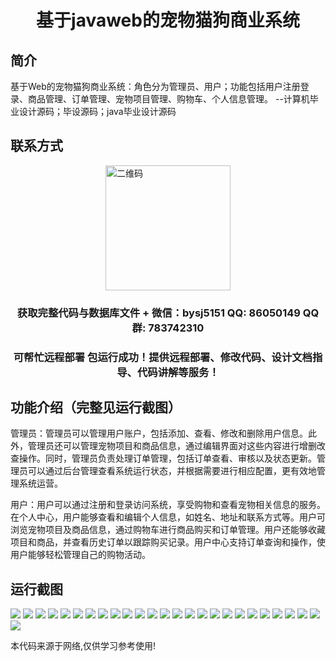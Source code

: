 <p><h1 align="center">基于javaweb的宠物猫狗商业系统</h1></p>

## 简介
基于Web的宠物猫狗商业系统：角色分为管理员、用户；功能包括用户注册登录、商品管理、订单管理、宠物项目管理、购物车、个人信息管理。    --计算机毕业设计源码；毕设源码；java毕业设计源码


## 联系方式
<img src="https://bs-1329754181.cos.ap-shanghai.myqcloud.com/wx.jpg" alt="二维码" style="display: block; margin: 0 auto;" width="200px">
<p><h3 align="center">获取完整代码与数据库文件 + 微信：bysj5151 QQ: 86050149 QQ群: 783742310</h3></p>
<p><h3 align="center">可帮忙远程部署 包运行成功！提供远程部署、修改代码、设计文档指导、代码讲解等服务！</h3></p>

## 功能介绍（完整见运行截图）
管理员：管理员可以管理用户账户，包括添加、查看、修改和删除用户信息。此外，管理员还可以管理宠物项目和商品信息，通过编辑界面对这些内容进行增删改查操作。同时，管理员负责处理订单管理，包括订单查看、审核以及状态更新。管理员可以通过后台管理查看系统运行状态，并根据需要进行相应配置，更有效地管理系统运营。

用户：用户可以通过注册和登录访问系统，享受购物和查看宠物相关信息的服务。在个人中心，用户能够查看和编辑个人信息，如姓名、地址和联系方式等。用户可浏览宠物项目及商品信息，通过购物车进行商品购买和订单管理。用户还能够收藏项目和商品，并查看历史订单以跟踪购买记录。用户中心支持订单查询和操作，使用户能够轻松管理自己的购物活动。


## 运行截图
![](https://bs-1329754181.cos.ap-shanghai.myqcloud.com/ssm/PetCommercialSystem/img/001.jpg)
![](https://bs-1329754181.cos.ap-shanghai.myqcloud.com/ssm/PetCommercialSystem/img/002.jpg)
![](https://bs-1329754181.cos.ap-shanghai.myqcloud.com/ssm/PetCommercialSystem/img/003.jpg)
![](https://bs-1329754181.cos.ap-shanghai.myqcloud.com/ssm/PetCommercialSystem/img/004.jpg)
![](https://bs-1329754181.cos.ap-shanghai.myqcloud.com/ssm/PetCommercialSystem/img/005.jpg)
![](https://bs-1329754181.cos.ap-shanghai.myqcloud.com/ssm/PetCommercialSystem/img/006.jpg)
![](https://bs-1329754181.cos.ap-shanghai.myqcloud.com/ssm/PetCommercialSystem/img/007.jpg)
![](https://bs-1329754181.cos.ap-shanghai.myqcloud.com/ssm/PetCommercialSystem/img/008.jpg)
![](https://bs-1329754181.cos.ap-shanghai.myqcloud.com/ssm/PetCommercialSystem/img/009.jpg)
![](https://bs-1329754181.cos.ap-shanghai.myqcloud.com/ssm/PetCommercialSystem/img/010.jpg)
![](https://bs-1329754181.cos.ap-shanghai.myqcloud.com/ssm/PetCommercialSystem/img/011.jpg)
![](https://bs-1329754181.cos.ap-shanghai.myqcloud.com/ssm/PetCommercialSystem/img/012.jpg)
![](https://bs-1329754181.cos.ap-shanghai.myqcloud.com/ssm/PetCommercialSystem/img/013.jpg)
![](https://bs-1329754181.cos.ap-shanghai.myqcloud.com/ssm/PetCommercialSystem/img/014.jpg)
![](https://bs-1329754181.cos.ap-shanghai.myqcloud.com/ssm/PetCommercialSystem/img/015.jpg)
![](https://bs-1329754181.cos.ap-shanghai.myqcloud.com/ssm/PetCommercialSystem/img/016.jpg)
![](https://bs-1329754181.cos.ap-shanghai.myqcloud.com/ssm/PetCommercialSystem/img/017.jpg)
![](https://bs-1329754181.cos.ap-shanghai.myqcloud.com/ssm/PetCommercialSystem/img/018.jpg)
![](https://bs-1329754181.cos.ap-shanghai.myqcloud.com/ssm/PetCommercialSystem/img/019.jpg)
![](https://bs-1329754181.cos.ap-shanghai.myqcloud.com/ssm/PetCommercialSystem/img/020.jpg)
![](https://bs-1329754181.cos.ap-shanghai.myqcloud.com/ssm/PetCommercialSystem/img/021.jpg)
![](https://bs-1329754181.cos.ap-shanghai.myqcloud.com/ssm/PetCommercialSystem/img/022.jpg)
![](https://bs-1329754181.cos.ap-shanghai.myqcloud.com/ssm/PetCommercialSystem/img/023.jpg)
![](https://bs-1329754181.cos.ap-shanghai.myqcloud.com/ssm/PetCommercialSystem/img/024.jpg)
![](https://bs-1329754181.cos.ap-shanghai.myqcloud.com/ssm/PetCommercialSystem/img/025.jpg)
![](https://bs-1329754181.cos.ap-shanghai.myqcloud.com/ssm/PetCommercialSystem/img/026.jpg)

<p>本代码来源于网络,仅供学习参考使用!</p>
